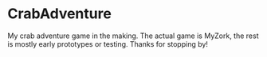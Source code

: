 # CrabAdventure
My crab adventure game in the making.
The actual game is MyZork, the rest is mostly early prototypes or testing. Thanks for stopping by!
